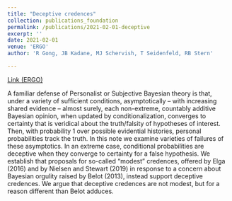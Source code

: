 ```yaml
---
title: "Deceptive credences"
collection: publications_foundation
permalink: /publications/2021-02-01-deceptive
excerpt: ''
date: 2021-02-01
venue: 'ERGO'
author: 'R Gong, JB Kadane, MJ Schervish, T Seidenfeld, RB Stern'

---
```


[Link (ERGO)](https://doi.org/10.3998/ergo.1125)


A familiar defense of Personalist or Subjective Bayesian theory is that, under a variety of
sufficient conditions, asymptotically – with increasing shared evidence – almost surely, each
non-extreme, countably additive Bayesian opinion, when updated by conditionalization,
converges to certainty that is veridical about the truth/falsity of hypotheses of interest. Then,
with probability 1 over possible evidential histories, personal probabilities track the truth. In this
note we examine varieties of failures of these asymptotics. In an extreme case, conditional
probabilities are deceptive when they converge to certainty for a false hypothesis. We establish
that proposals for so-called “modest” credences, offered by Elga (2016) and by Nielsen and
Stewart (2019) in response to a concern about Bayesian orgulity raised by Belot (2013), instead
support deceptive credences. We argue that deceptive credences are not modest, but for a reason
different than Belot adduces.
